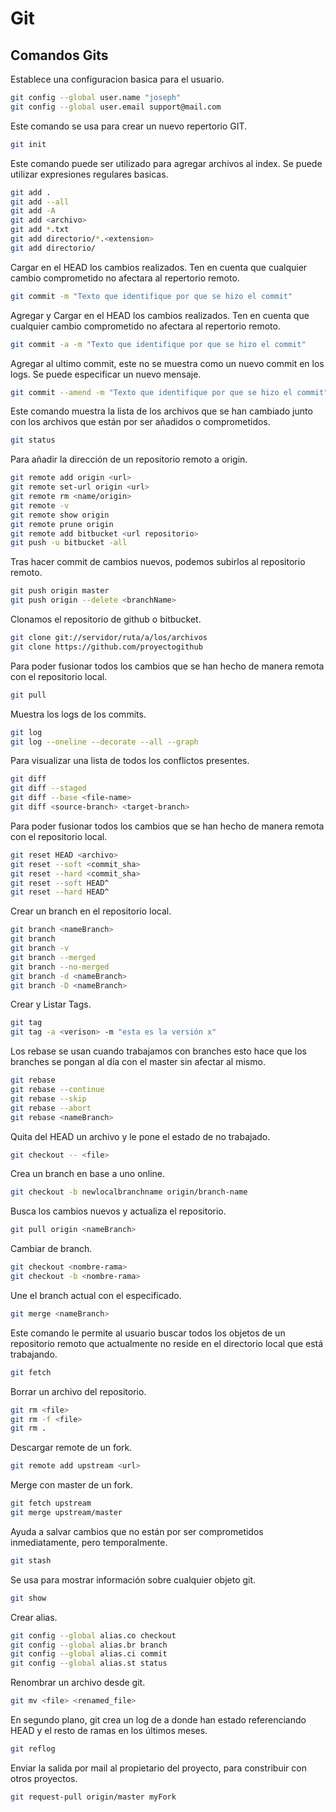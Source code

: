 # Git

## Comandos Gits


Establece una configuracion basica para el usuario.

```bash
git config --global user.name "joseph"
git config --global user.email support@mail.com
```

Este comando se usa para crear un nuevo repertorio GIT.

```bash
git init
```

Este comando puede ser utilizado para agregar archivos al index. Se puede utilizar expresiones regulares basicas.

```bash
git add .
git add --all
git add -A
git add <archivo>
git add *.txt
git add directorio/*.<extension>
git add directorio/
```

Cargar en el HEAD los cambios realizados. Ten en cuenta que cualquier cambio comprometido no afectara al repertorio remoto.

```bash
git commit -m "Texto que identifique por que se hizo el commit"
```

Agregar y Cargar en el HEAD los cambios realizados. Ten en cuenta que cualquier cambio comprometido no afectara al repertorio remoto.

```bash
git commit -a -m "Texto que identifique por que se hizo el commit"
```

Agregar al ultimo commit, este no se muestra como un nuevo commit en los logs. Se puede especificar un nuevo mensaje.

```bash
git commit --amend -m "Texto que identifique por que se hizo el commit"
```

Este comando muestra la lista de los archivos que se han cambiado junto con los archivos que están por ser añadidos o comprometidos.

```bash
git status
```

Para añadir la dirección de un repositorio remoto a origin.

```bash
git remote add origin <url>
git remote set-url origin <url>
git remote rm <name/origin>
git remote -v
git remote show origin
git remote prune origin 
git remote add bitbucket <url repositorio>
git push -u bitbucket -all
```

Tras hacer commit de cambios nuevos, podemos subirlos al repositorio remoto.

```bash
git push origin master
git push origin --delete <branchName> 
```

Clonamos el repositorio de github o bitbucket.

```bash
git clone git://servidor/ruta/a/los/archivos 
git clone https://github.com/proyectogithub
```

Para poder fusionar todos los cambios que se han hecho de manera remota con el repositorio local.

```bash
git pull
```

Muestra los logs de los commits.

```bash
git log
git log --oneline --decorate --all --graph
```

Para visualizar una lista de todos los conflictos presentes.

```bash
git diff
git diff --staged
git diff --base <file-name>
git diff <source-branch> <target-branch>
```

Para poder fusionar todos los cambios que se han hecho de manera remota con el repositorio local.

```bash
git reset HEAD <archivo>
git reset --soft <commit_sha>
git reset --hard <commit_sha>
git reset --soft HEAD^
git reset --hard HEAD^
```

Crear un branch en el repositorio local.

```bash
git branch <nameBranch>
git branch
git branch -v 
git branch --merged
git branch --no-merged
git branch -d <nameBranch>
git branch -D <nameBranch>
```

Crear y Listar Tags.

```bash
git tag
git tag -a <verison> -m "esta es la versión x"
```

Los rebase se usan cuando trabajamos con branches esto hace que los branches se pongan al día con el master sin afectar al mismo.

```bash
git rebase
git rebase --continue 
git rebase --skip
git rebase --abort
git rebase <nameBranch>
```

Quita del HEAD un archivo y le pone el estado de no trabajado.

```bash
git checkout -- <file>
```

Crea un branch en base a uno online.

```bash
git checkout -b newlocalbranchname origin/branch-name
```

Busca los cambios nuevos y actualiza el repositorio.

```bash
git pull origin <nameBranch>
```

Cambiar de branch.

```bash
git checkout <nombre-rama>
git checkout -b <nombre-rama> 
```

Une el branch actual con el especificado.

```bash
git merge <nameBranch>
```

Este comando le permite al usuario buscar todos los objetos de un repositorio remoto que actualmente no reside en el directorio local que está trabajando.

```bash
git fetch
```

Borrar un archivo del repositorio.

```bash
git rm <file> 
git rm -f <file>
git rm .
```



Descargar remote de un fork.

```bash
git remote add upstream <url>
```

Merge con master de un fork.

```bash
git fetch upstream
git merge upstream/master
```

Ayuda a salvar cambios que no están por ser comprometidos inmediatamente, pero temporalmente.

```bash
git stash
```

Se usa para mostrar información sobre cualquier objeto git.

```bash
git show
```

Crear alias.

```bash
git config --global alias.co checkout
git config --global alias.br branch
git config --global alias.ci commit
git config --global alias.st status
```

Renombrar un archivo desde git.

```bash
git mv <file> <renamed_file>
```

En segundo plano, git crea un log de a donde han estado referenciando HEAD y el resto de ramas en los últimos meses.

```bash
git reflog
```

Enviar la salida por mail al propietario del proyecto, para constribuir con otros proyectos.

```bash
git request-pull origin/master myFork 
```
